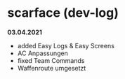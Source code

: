 # scarface (dev-log)
**03.04.2021**

- added Easy Logs & Easy Screens
- AC Anpassungen
- fixed Team Commands
- Waffenroute umgesetzt
